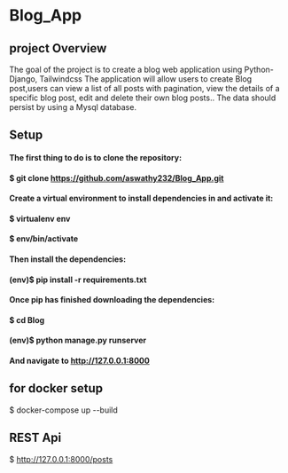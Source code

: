 # Blog_App

## project Overview
The goal of the project is to create a blog web application using Python-Django, Tailwindcss The application will allow users to create Blog post,users can view a list of all posts with pagination, view the details of a specific blog post, edit and delete their own blog posts.. The data should persist by using a Mysql database.




## Setup

#### The first thing to do is to clone the repository:
#### $ git clone https://github.com/aswathy232/Blog_App.git
#### Create a virtual environment to install dependencies in and activate it:
#### $ virtualenv env
#### $ env/bin/activate
#### Then install the dependencies:
#### (env)$ pip install -r requirements.txt 
#### Once pip has finished downloading the dependencies:
#### $ cd Blog
#### (env)$ python manage.py runserver
#### And navigate to http://127.0.0.1:8000

## for docker setup
$ docker-compose up --build

## REST Api
$ http://127.0.0.1:8000/posts

